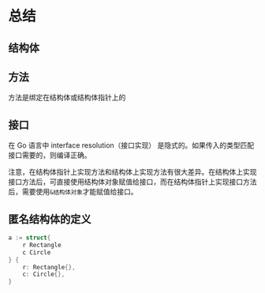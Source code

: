# 总结

## 结构体

## 方法
方法是绑定在结构体或结构体指针上的

## 接口
在 Go 语言中 interface resolution（接口实现） 是隐式的。如果传入的类型匹配接口需要的，则编译正确。

注意，在结构体指针上实现方法和结构体上实现方法有很大差异。在结构体上实现接口方法后，可直接使用结构体对象赋值给接口，而在结构体指针上实现接口方法后，需要使用`&结构体对象`才能赋值给接口。

## 匿名结构体的定义
```go
a := struct{
    r Rectangle
    c Circle
} {
    r: Rectangle{},
    c: Circle{}, 
}
